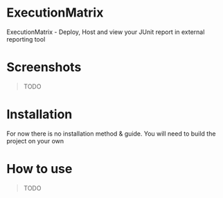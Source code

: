 # ExecutionMatrix
ExecutionMatrix - Deploy, Host and view your JUnit report in external reporting tool


# Screenshots
> TODO

# Installation
For now there is no installation method & guide.
You will need to build the project on your own

# How to use
> TODO
